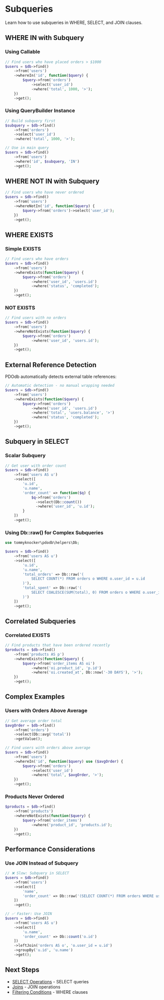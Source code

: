 # Subqueries

Learn how to use subqueries in WHERE, SELECT, and JOIN clauses.

## WHERE IN with Subquery

### Using Callable

```php
// Find users who have placed orders > $1000
$users = $db->find()
    ->from('users')
    ->whereIn('id', function($query) {
        $query->from('orders')
            ->select('user_id')
            ->where('total', 1000, '>');
    })
    ->get();
```

### Using QueryBuilder Instance

```php
// Build subquery first
$subquery = $db->find()
    ->from('orders')
    ->select('user_id')
    ->where('total', 1000, '>');

// Use in main query
$users = $db->find()
    ->from('users')
    ->where('id', $subquery, 'IN')
    ->get();
```

## WHERE NOT IN with Subquery

```php
// Find users who have never ordered
$users = $db->find()
    ->from('users')
    ->whereNotIn('id', function($query) {
        $query->from('orders')->select('user_id');
    })
    ->get();
```

## WHERE EXISTS

### Simple EXISTS

```php
// Find users who have orders
$users = $db->find()
    ->from('users')
    ->whereExists(function($query) {
        $query->from('orders')
            ->where('user_id', 'users.id')
            ->where('status', 'completed');
    })
    ->get();
```

### NOT EXISTS

```php
// Find users with no orders
$users = $db->find()
    ->from('users')
    ->whereNotExists(function($query) {
        $query->from('orders')
            ->where('user_id', 'users.id');
    })
    ->get();
```

## External Reference Detection

PDOdb automatically detects external table references:

```php
// Automatic detection - no manual wrapping needed
$users = $db->find()
    ->from('users')
    ->whereExists(function($query) {
        $query->from('orders')
            ->where('user_id', 'users.id')
            ->where('total', 'users.balance', '>')
            ->where('status', 'completed');
    })
    ->get();
```

## Subquery in SELECT

### Scalar Subquery

```php
// Get user with order count
$users = $db->find()
    ->from('users AS u')
    ->select([
        'u.id',
        'u.name',
        'order_count' => function($q) {
            $q->from('orders')
              ->select(Db::count())
              ->where('user_id', 'u.id');
        }
    ])
    ->get();
```

### Using Db::raw() for Complex Subqueries

```php
use tommyknocker\pdodb\helpers\Db;

$users = $db->find()
    ->from('users AS u')
    ->select([
        'u.id',
        'u.name',
        'total_orders' => Db::raw('(
            SELECT COUNT(*) FROM orders o WHERE o.user_id = u.id
        )'),
        'total_spent' => Db::raw('(
            SELECT COALESCE(SUM(total), 0) FROM orders o WHERE o.user_id = u.id
        )')
    ])
    ->get();
```

## Correlated Subqueries

### Correlated EXISTS

```php
// Find products that have been ordered recently
$products = $db->find()
    ->from('products AS p')
    ->whereExists(function($query) {
        $query->from('order_items AS oi')
            ->where('oi.product_id', 'p.id')
            ->where('oi.created_at', Db::now('-30 DAYS'), '>');
    })
    ->get();
```

## Complex Examples

### Users with Orders Above Average

```php
// Get average order total
$avgOrder = $db->find()
    ->from('orders')
    ->select(Db::avg('total'))
    ->getValue();

// Find users with orders above average
$users = $db->find()
    ->from('users')
    ->whereIn('id', function($query) use ($avgOrder) {
        $query->from('orders')
            ->select('user_id')
            ->where('total', $avgOrder, '>');
    })
    ->get();
```

### Products Never Ordered

```php
$products = $db->find()
    ->from('products')
    ->whereNotExists(function($query) {
        $query->from('order_items')
            ->where('product_id', 'products.id');
    })
    ->get();
```

## Performance Considerations

### Use JOIN Instead of Subquery

```php
// ❌ Slow: Subquery in SELECT
$users = $db->find()
    ->from('users')
    ->select([
        'name',
        'order_count' => Db::raw('(SELECT COUNT(*) FROM orders WHERE user_id = users.id)')
    ])
    ->get();

// ✅ Faster: Use JOIN
$users = $db->find()
    ->from('users AS u')
    ->select([
        'u.name',
        'order_count' => Db::count('o.id')
    ])
    ->leftJoin('orders AS o', 'o.user_id = u.id')
    ->groupBy('u.id', 'u.name')
    ->get();
```

## Next Steps

- [SELECT Operations](select-operations.md) - SELECT queries
- [Joins](joins.md) - JOIN operations
- [Filtering Conditions](filtering-conditions.md) - WHERE clauses
